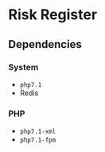 # Risk Register

## Dependencies

### System
* `php7.1`
* Redis
 

### PHP
* `php7.1-xml`
* `php7.1-fpm`